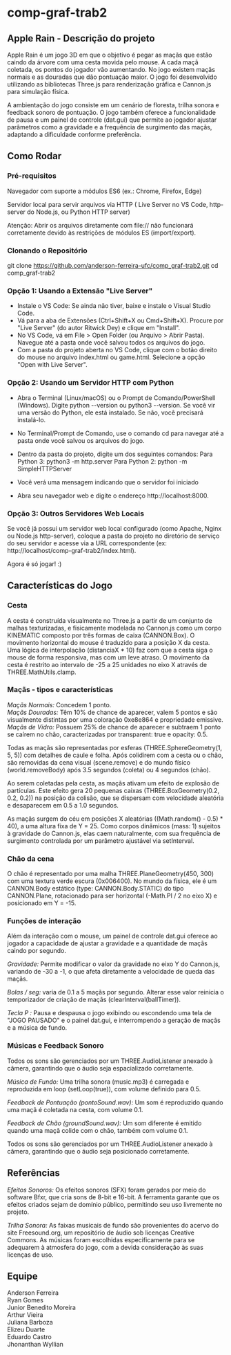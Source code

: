 # comp-graf-trab2

## Apple Rain - Descrição do projeto 

Apple Rain é um jogo 3D em que o objetivo é pegar as maçãs que estão caindo da árvore com uma cesta movida pelo mouse. A cada maçã coletada, os pontos do jogador vão aumentando. No jogo existem maçãs normais e as douradas que dão pontuação maior. O jogo foi desenvolvido utilizando as bibliotecas Three.js para renderização gráfica e Cannon.js para simulação física.  
 
A ambientação do jogo consiste em um cenário de floresta, trilha sonora e feedback sonoro de pontuação. O jogo também oferece a funcionalidade de pausa e um painel de controle (dat.gui) que permite ao jogador ajustar parâmetros como a gravidade e a frequência de surgimento das maçãs, adaptando a dificuldade conforme preferência.

## Como Rodar 

### Pré-requisitos
Navegador com suporte a módulos ES6 (ex.: Chrome, Firefox, Edge)

Servidor local para servir arquivos via HTTP ( Live Server no VS Code, http-server do Node.js, ou Python HTTP server)

Atenção: Abrir os arquivos diretamente com file:// não funcionará corretamente devido às restrições de módulos ES (import/export).

### Clonando o Repositório
git clone https://github.com/anderson-ferreira-ufc/comp_graf-trab2.git
cd comp_graf-trab2

### Opção 1: Usando a Extensão "Live Server" 
- Instale o VS Code: Se ainda não tiver, baixe e instale o Visual Studio Code.
- Vá para a aba de Extensões (Ctrl+Shift+X ou Cmd+Shift+X). Procure por "Live Server" (do autor Ritwick Dey) e clique em "Install".
- No VS Code, vá em File > Open Folder (ou Arquivo > Abrir Pasta). Navegue até a pasta onde você salvou todos os arquivos do jogo.
- Com a pasta do projeto aberta no VS Code, clique com o botão direito do mouse no arquivo index.html ou game.html. Selecione a opção "Open with Live Server".


### Opção 2: Usando um Servidor HTTP com Python
- Abra o Terminal (Linux/macOS) ou o Prompt de Comando/PowerShell (Windows). Digite python --version ou python3 --version. Se você vir uma versão do Python, ele está instalado. Se não, você precisará instalá-lo.

- No Terminal/Prompt de Comando, use o comando cd para navegar até a pasta onde você salvou os arquivos do jogo.
- Dentro da pasta do projeto, digite um dos seguintes comandos:
Para Python 3: python3 -m http.server
Para Python 2: python -m SimpleHTTPServer

- Você verá uma mensagem indicando que o servidor foi iniciado
- Abra seu navegador web e digite o endereço http://localhost:8000.

### Opção 3: Outros Servidores Web Locais
Se você já possui um servidor web local configurado (como Apache, Nginx ou Node.js http-server), coloque a pasta do projeto no diretório de serviço do seu servidor e acesse via a URL correspondente (ex: http://localhost/comp-graf-trab2/index.html).

Agora é só jogar! :)

## Características do Jogo

### Cesta
A cesta é construída visualmente no Three.js a partir de um conjunto de malhas texturizadas, e fisicamente modelada no Cannon.js como um corpo KINEMATIC composto por três formas de caixa (CANNON.Box). O movimento horizontal do mouse é traduzido para a posição X da cesta. Uma lógica de interpolação (distanciaX * 10) faz com que a cesta siga o mouse de forma responsiva, mas com um leve atraso. O movimento da cesta é restrito ao intervalo de -25 a 25 unidades no eixo X através de THREE.MathUtils.clamp.

### Maçãs - tipos e características

*Maçãs Normais:* Concedem 1 ponto.<br>
*Maçãs Douradas:* Têm 10% de chance de aparecer, valem 5 pontos e são visualmente distintas por uma coloração 0xe8e864 e propriedade emissive.<br>
*Maçãs de Vidro:* Possuem 25% de chance de aparecer e subtraem 1 ponto se caírem no chão, caracterizadas por transparent: true e opacity: 0.5.<br>

Todas as maçãs são representadas por esferas (THREE.SphereGeometry(1, 5, 5)) com detalhes de caule e folha. Após colidirem com a cesta ou o chão, são removidas da cena visual (scene.remove) e do mundo físico (world.removeBody) após 3.5 segundos (coleta) ou 4 segundos (chão).

Ao serem coletadas pela cesta, as maçãs ativam um efeito de explosão de partículas. Este efeito gera 20 pequenas caixas (THREE.BoxGeometry(0.2, 0.2, 0.2)) na posição da colisão, que se dispersam com velocidade aleatória e desaparecem em 0.5 a 1.0 segundos.

As maçãs surgem do céu em posições X aleatórias ((Math.random() - 0.5) * 40), a uma altura fixa de Y = 25. Como corpos dinâmicos (mass: 1) sujeitos à gravidade do Cannon.js, elas caem naturalmente, com sua frequência de surgimento controlada por um parâmetro ajustável via setInterval.

### Chão da cena

O chão é representado por uma malha THREE.PlaneGeometry(450, 300) com uma textura verde escura (0x006400). No mundo da física, ele é um CANNON.Body estático (type: CANNON.Body.STATIC) do tipo CANNON.Plane, rotacionado para ser horizontal (-Math.PI / 2 no eixo X) e posicionado em Y = -15.

### Funções de interação

Além da interação com o mouse, um painel de controle dat.gui oferece ao jogador a capacidade de ajustar a gravidade e a quantidade de maçãs caindo por segundo.

*Gravidade:* Permite modificar o valor da gravidade no eixo Y do Cannon.js, variando de -30 a -1, o que afeta diretamente a velocidade de queda das maçãs.

*Bolas / seg:* varia de 0.1 a 5 maçãs por segundo. Alterar esse valor reinicia o temporizador de criação de maçãs (clearInterval(ballTimer)).

*Tecla P :* Pausa e despausa o jogo exibindo ou escondendo uma tela de "JOGO PAUSADO" e o painel dat.gui, e interrompendo a geração de maçãs e a música de fundo.

### Músicas e Feedback Sonoro
Todos os sons são gerenciados por um THREE.AudioListener anexado à câmera, garantindo que o áudio seja espacializado corretamente.

*Música de Fundo:* Uma trilha sonora (music.mp3) é carregada e reproduzida em loop (setLoop(true)), com volume definido para 0.5.

*Feedback de Pontuação (pontoSound.wav):* Um som é reproduzido quando uma maçã é coletada na cesta, com volume 0.1.

*Feedback de Chão (groundSound.wav):* Um som diferente é emitido quando uma maçã colide com o chão, também com volume 0.1.

Todos os sons são gerenciados por um THREE.AudioListener anexado à câmera, garantindo que o áudio seja posicionado corretamente.

## Referências

*Efeitos Sonoros:* Os efeitos sonoros (SFX) foram gerados por meio do software Bfxr, que cria sons de 8-bit e 16-bit. A ferramenta garante que os efeitos criados sejam de domínio público, permitindo seu uso livremente no projeto.

*Trilha Sonora:* As faixas musicais de fundo são provenientes do acervo do site Freesound.org, um repositório de áudio sob licenças Creative Commons. As músicas foram escolhidas especificamente para se adequarem à atmosfera do jogo, com a devida consideração às suas licenças de uso.

## Equipe

Anderson Ferreira<br>
Ryan Gomes<br>
Junior Benedito Moreira<br>
Arthur Vieira<br>
Juliana Barboza<br>
Elizeu Duarte<br>
Eduardo Castro<br>
Jhonanthan Wyllian<br>


